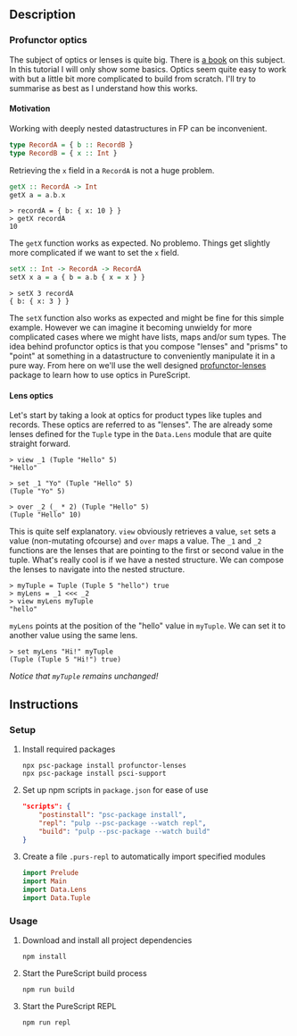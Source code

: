 ## Description
### Profunctor optics
The subject of optics or lenses is quite big. There is [a book](https://leanpub.com/lenses) on this subject. In this tutorial I will only show some basics. Optics seem quite easy to work with but a little bit more complicated to build from scratch. I'll try to summarise as best as I understand how this works.
#### Motivation
Working with deeply nested datastructures in FP can be inconvenient.
```purescript
type RecordA = { b :: RecordB }
type RecordB = { x :: Int }
```
Retrieving the `x` field in a `RecordA` is not a huge problem.
```purescript
getX :: RecordA -> Int
getX a = a.b.x
```
```
> recordA = { b: { x: 10 } }
> getX recordA
10
```
The `getX` function works as expected. No problemo. Things get slightly more complicated if we want to set the `x` field.
```purescript
setX :: Int -> RecordA -> RecordA
setX x a = a { b = a.b { x = x } }
```
```
> setX 3 recordA
{ b: { x: 3 } }
```
The `setX` function also works as expected and might be fine for this simple example. However we can imagine it becoming unwieldy for more complicated cases where we might have lists, maps and/or sum types. The idea behind profunctor optics is that you compose "lenses" and "prisms" to "point" at something in a datastructure to conveniently manipulate it in a pure way. From here on we'll use the well designed [profunctor-lenses](https://pursuit.purescript.org/packages/purescript-profunctor-lenses/5.0.0) package to learn how to use optics in PureScript.
#### Lens optics
Let's start by taking a look at optics for product types like tuples and records. These optics are referred to as "lenses". The are already some lenses defined for the `Tuple` type in the `Data.Lens` module that are quite straight forward.
```
> view _1 (Tuple "Hello" 5)
"Hello"

> set _1 "Yo" (Tuple "Hello" 5)
(Tuple "Yo" 5)

> over _2 (_ * 2) (Tuple "Hello" 5)
(Tuple "Hello" 10)
```
This is quite self explanatory. `view` obviously retrieves a value, `set` sets a value (non-mutating ofcourse) and `over` maps a value. The `_1` and `_2` functions are the lenses that are pointing to the first or second value in the tuple. What's really cool is if we have a nested structure. We can compose the lenses to navigate into the nested structure.
```
> myTuple = Tuple (Tuple 5 "hello") true
> myLens = _1 <<< _2
> view myLens myTuple
"hello"
```
`myLens` points at the position of the "hello" value in `myTuple`. We can set it to another value using the same lens.
```
> set myLens "Hi!" myTuple
(Tuple (Tuple 5 "Hi!") true)
```
*Notice that `myTuple` remains unchanged!*
## Instructions
### Setup
1. Install required packages
    ```
    npx psc-package install profunctor-lenses
    npx psc-package install psci-support
    ```
1. Set up npm scripts in `package.json` for ease of use
    ```json
    "scripts": {
        "postinstall": "psc-package install",
        "repl": "pulp --psc-package --watch repl",
        "build": "pulp --psc-package --watch build"
    }
    ```
1. Create a file `.purs-repl` to automatically import specified modules
    ```purescript
    import Prelude
    import Main
    import Data.Lens
    import Data.Tuple
    ```
### Usage
1. Download and install all project dependencies
    ```
    npm install
    ```
1. Start the PureScript build process
    ```
    npm run build
    ```
1. Start the PureScript REPL
    ```
    npm run repl
    ```